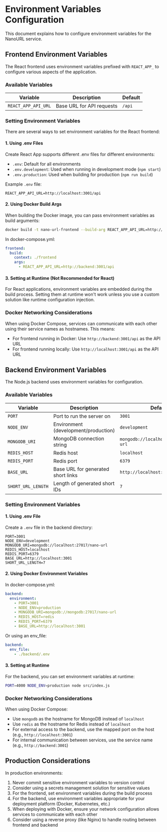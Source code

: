 # Environment Variables Configuration

This document explains how to configure environment variables for the NanoURL service.

## Frontend Environment Variables

The React frontend uses environment variables prefixed with `REACT_APP_` to configure various aspects of the application.

### Available Variables

| Variable            | Description               | Default |
| ------------------- | ------------------------- | ------- |
| `REACT_APP_API_URL` | Base URL for API requests | `/api`  |

### Setting Environment Variables

There are several ways to set environment variables for the React frontend:

#### 1. Using .env Files

Create React App supports different .env files for different environments:

- `.env`: Default for all environments
- `.env.development`: Used when running in development mode (`npm start`)
- `.env.production`: Used when building for production (`npm run build`)

Example `.env` file:

```
REACT_APP_API_URL=http://localhost:3001/api
```

#### 2. Using Docker Build Args

When building the Docker image, you can pass environment variables as build arguments:

```bash
docker build -t nano-url-frontend --build-arg REACT_APP_API_URL=http://api.example.com/api ./frontend
```

In docker-compose.yml:

```yaml
frontend:
  build:
    context: ./frontend
    args:
      - REACT_APP_API_URL=http://backend:3001/api
```

#### 3. Setting at Runtime (Not Recommended for React)

For React applications, environment variables are embedded during the build process. Setting them at runtime won't work unless you use a custom solution like runtime configuration injection.

### Docker Networking Considerations

When using Docker Compose, services can communicate with each other using their service names as hostnames. This means:

- For frontend running in Docker: Use `http://backend:3001/api` as the API URL
- For frontend running locally: Use `http://localhost:3001/api` as the API URL

## Backend Environment Variables

The Node.js backend uses environment variables for configuration.

### Available Variables

| Variable           | Description                          | Default                              |
| ------------------ | ------------------------------------ | ------------------------------------ |
| `PORT`             | Port to run the server on            | `3001`                               |
| `NODE_ENV`         | Environment (development/production) | `development`                        |
| `MONGODB_URI`      | MongoDB connection string            | `mongodb://localhost:27017/nano-url` |
| `REDIS_HOST`       | Redis host                           | `localhost`                          |
| `REDIS_PORT`       | Redis port                           | `6379`                               |
| `BASE_URL`         | Base URL for generated short links   | `http://localhost:3001`              |
| `SHORT_URL_LENGTH` | Length of generated short IDs        | `7`                                  |

### Setting Environment Variables

#### 1. Using .env File

Create a `.env` file in the backend directory:

```
PORT=3001
NODE_ENV=development
MONGODB_URI=mongodb://localhost:27017/nano-url
REDIS_HOST=localhost
REDIS_PORT=6379
BASE_URL=http://localhost:3001
SHORT_URL_LENGTH=7
```

#### 2. Using Docker Environment Variables

In docker-compose.yml:

```yaml
backend:
  environment:
    - PORT=3001
    - NODE_ENV=production
    - MONGODB_URI=mongodb://mongodb:27017/nano-url
    - REDIS_HOST=redis
    - REDIS_PORT=6379
    - BASE_URL=http://localhost:3001
```

Or using an env_file:

```yaml
backend:
  env_file:
    - ./backend/.env
```

#### 3. Setting at Runtime

For the backend, you can set environment variables at runtime:

```bash
PORT=4000 NODE_ENV=production node src/index.js
```

### Docker Networking Considerations

When using Docker Compose:

- Use `mongodb` as the hostname for MongoDB instead of `localhost`
- Use `redis` as the hostname for Redis instead of `localhost`
- For external access to the backend, use the mapped port on the host (e.g., `http://localhost:3001`)
- For internal communication between services, use the service name (e.g., `http://backend:3001`)

## Production Considerations

In production environments:

1. Never commit sensitive environment variables to version control
2. Consider using a secrets management solution for sensitive values
3. For the frontend, set environment variables during the build process
4. For the backend, use environment variables appropriate for your deployment platform (Docker, Kubernetes, etc.)
5. When deploying with Docker, ensure your network configuration allows services to communicate with each other
6. Consider using a reverse proxy (like Nginx) to handle routing between frontend and backend
